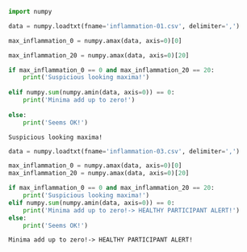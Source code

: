 ```python
import numpy
```


```python
data = numpy.loadtxt(fname='inflammation-01.csv', delimiter=',')
```


```python
max_inflammation_0 = numpy.amax(data, axis=0)[0]
```


```python
max_inflammation_20 = numpy.amax(data, axis=0)[20]

if max_inflammation_0 == 0 and max_inflammation_20 == 20:
    print('Suspicious looking maxima!')
    
elif numpy.sum(numpy.amin(data, axis=0)) == 0:
    print('Minima add up to zero!')
    
else:
    print('Seems OK!')
```

    Suspicious looking maxima!



```python
data = numpy.loadtxt(fname='inflammation-03.csv', delimiter=',')

max_inflammation_0 = numpy.amax(data, axis=0)[0]
max_inflammation_20 = numpy.amax(data, axis=0)[20]

if max_inflammation_0 == 0 and max_inflammation_20 == 20:
    print('Suspicious looking maxima!')
elif numpy.sum(numpy.amin(data, axis=0)) == 0:
    print('Minima add up to zero!-> HEALTHY PARTICIPANT ALERT!')
else:
    print('Seems OK!')
```

    Minima add up to zero!-> HEALTHY PARTICIPANT ALERT!



```python

```
